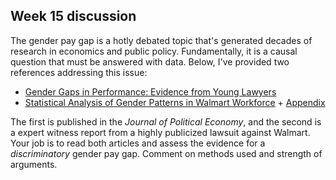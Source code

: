 ## Week 15 discussion

The gender pay gap is a hotly debated topic that's generated decades of research in economics and public policy.  Fundamentally, it is a causal question that must be answered with data.  Below, I've provided two references addressing this issue:

- [Gender Gaps in Performance: Evidence from Young Lawyers](../readings/gendergap_lawyers.pdf)
- [Statistical Analysis of Gender Patterns in Walmart Workforce](../readings/walmart.pdf) + [Appendix](../readings/walmart_appendix.pdf)

The first is published in the *Journal of Political Economy*, and the second is a expert witness report from a highly publicized lawsuit against Walmart.  Your job is to read both articles and assess the evidence for a *discriminatory* gender pay gap.  Comment on methods used and strength of arguments.
